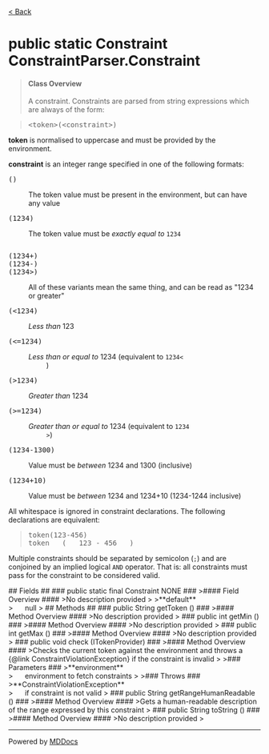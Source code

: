 [< Back](../README.md)
# public static Constraint ConstraintParser.Constraint #
>#### Class Overview ####
>A constraint. Constraints are parsed from string expressions which are
 always of the form:
 
 <blockquote><pre>&lt;token&gt;(&lt;constraint&gt;)</pre></blockquote>
 
 <p><b>token</b> is normalised to uppercase and must be provided by the
 environment.</p>
 
 <p><b>constraint</b> is an integer range specified in one of the
 following formats:

 <dl>
   <dt><pre>()</pre></dt>
   <dd>The token value must be present in the environment, but can have
     any value</dd>
   <dt><pre>(1234)</pre></dt>
   <dd>The token value must be <em>exactly equal to </em> <code>1234
   </code></dd>
   <dt><pre>(1234+)
(1234-)
(1234&gt;)
</pre></dt>
   <dd>All of these variants mean the same thing, and can be read as "1234
     or greater"</dd>
   <dt><pre>(&lt;1234)</pre></dt>
   <dd><em>Less than</em> 123</dd>
   <dt><pre>(&lt;=1234)</pre></dt>
   <dd><em>Less than or equal to</em> 1234 (equivalent to <code>1234&lt;
     </code>)</dd>
   <dt><pre>(&gt;1234)</pre></dt>
   <dd><em>Greater than</em> 1234</dd>
   <dt><pre>(&gt;=1234)</pre></dt>
   <dd><em>Greater than or equal to</em> 1234 (equivalent to <code>1234
     &gt;</code>)</dd>
   <dt><pre>(1234-1300)</pre></dt>
   <dd>Value must be <em>between</em> 1234 and 1300 (inclusive)</dd> 
   <dt><pre>(1234+10)</pre></dt>
   <dd>Value must be <em>between</em> 1234 and 1234+10 (1234-1244
     inclusive)</dd>
 </dl>
 
 <p>All whitespace is ignored in constraint declarations. The following
 declarations are equivalent:</p>
 
 <blockquote><pre>token(123-456)
token   (   123 - 456   )</pre></blockquote>

 <p>Multiple constraints should be separated by semicolon (<code>;</code>)
 and are conjoined by an implied logical <code>AND</code> operator. That
 is: all constraints must pass for the constraint to be considered valid.
 </p>
## Fields ##
### public static final Constraint NONE ###
>#### Field Overview ####
>No description provided
>
>**default**<br />
>&nbsp;&nbsp;&nbsp;&nbsp;&nbsp;&nbsp;null
>
## Methods ##
### public String getToken () ###
>#### Method Overview ####
>No description provided
>
### public int getMin () ###
>#### Method Overview ####
>No description provided
>
### public int getMax () ###
>#### Method Overview ####
>No description provided
>
### public void check (ITokenProvider) ###
>#### Method Overview ####
>Checks the current token against the environment and throws a
 {@link ConstraintViolationException} if the constraint is invalid
>
>### Parameters ###
>**environment**<br />
>&nbsp;&nbsp;&nbsp;&nbsp;&nbsp;&nbsp;environment to fetch constraints
>
>### Throws ###
>**ConstraintViolationException**<br />
>&nbsp;&nbsp;&nbsp;&nbsp;&nbsp;&nbsp;if constraint is not valid
>
### public String getRangeHumanReadable () ###
>#### Method Overview ####
>Gets a human-readable description of the range expressed by this
 constraint
>
### public String toString () ###
>#### Method Overview ####
>No description provided
>

---
Powered by [MDDocs](https://github.com/VRCube/MDDocs)